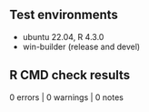 ## Test environments
* ubuntu 22.04, R 4.3.0
* win-builder (release and devel)

## R CMD check results
0 errors | 0 warnings | 0 notes
